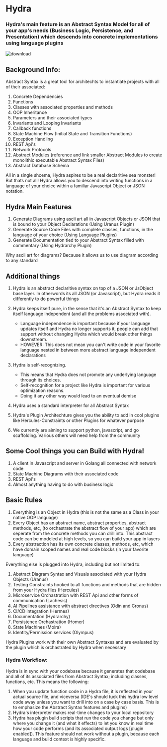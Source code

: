 # Hydra 
### Hydra's main feature is an Abstract Syntax Model for all of your app's needs (Business Logic, Persistence, and Presentation) which descends into concrete implementations using language plugins

![download](https://user-images.githubusercontent.com/107733608/174929181-2b833d64-2109-4eb3-a67b-e257668856fa.jpg)

## Background Info:
Abstract Syntax is a great tool for architechts to instantiate projects with all of their associated: 
1. Concrete Dependencies
2. Functions
3. Classes with associated properties and methods
4. OOP Inheritance
5. Parameters and their associated types
6. Invariants and Looping Invariants
7. Callback functions
8. State Machine Flow (Initial State and Transition Functions) 
9. Exception Handling
10. REST Api's
11. Network Protocols
12. Abstract Modules (reference and link smaller Abstract Modules to create monolithic executable Abstract Syntax Files)
13. Abstract Database Schema

All in a single shcema, Hydra aspires to be a real declaritive sea monster! But thats not all! Hydra allows you to descend into writing functions in a language of your choice within a familiar Javascript Object or JSON notation.



## Hydra Main Features
1. Generate Diagrams using ascii art all in Javascript Objects or JSON that is bound to your Object Declarations (Using Uranus Plugin)
2. Generate Source Code Files with complete classes, functions, in the language of your choice (Using Language Plugins)
3. Generate Documentation tied to your Abstract Syntax filled with commentary (Using Hydrarchy Plugin)

Why ascii art for diagrams? Because it allows us to use diagram according to any standard

## Additional things
1. Hydra is an abstract declaritive syntax on top of a JSON or JsObject base layer. In otherwords its all JSON (or Javascript), but Hydra reads it differently to do powerful things
2. Hydra keeps itself pure, in the sense that it's an Abstract Syntax to keep itself language independent (and all the problems associated with). 
    - Language independence is important because if your language updates itself and Hydra no longer supports it, people can add that support without changing Hydra which would break other things downstream.
    - HOWEVER: This does not mean you can't write code in your favorite language nested in between more abstract language independent declarations 
4. Hydra is self-recognizing. 
    - This means that Hydra does not promote any underlying language through its choices. 
    - Self-recognition for a project like Hydra is important for various optimization reasons. 
    - Doing it any other way would lead to an eventual demise 

5. Hydra uses a standard interpreter for all Abstract Syntax
7.  Hydra's Plugin Architechture gives you the ability to add in cool plugins like Hercules-Constraints or other Plugins for whatever purpose
8. We currently are aiming to support python, javascript, and go scaffolding. Various others will need help from the community

## Some Cool things you can Build with Hydra!
1. A client in Javascript and server in Golang all connected with network code
2. State Machine Diagrams with their associated code
3. REST Api's
4. Almost anything having to do with business logic

## Basic Rules
1. Everything is an Object in Hydra (this is not the same as a Class in your native OOP language)
2. Every Object has an abstract name, abstract properties, abstract methods, etc, (to orchastrate the abstract flow of your app) which are seperate from the concrete methods you can drill into. This abstract code can be modeled at high levels, so you can build your app in layers
5. Every abstraction has its own concrete classes, methods, etc, which have domain scoped names and real code blocks (in your favorite language) 

Everything else is plugged into Hydra, including but not limited to: 
1. Abstract Diagram Syntax and Visuals associated with your Hydra Objects (Uranus)
2. Testing Constraints hooked to all functions and methods that are hidden from your Hydra files (Hercules)
3. Microservice Orchastration with REST Api and other forms of communication (Lachesis)
4. AI Pipelines assistance with abstract directives (Odin and Cronus) 
5. CI/CD integration (Hermes) 
6. Documentation (Hydrarchy)
7. Persistence Orchastration (Homer) 
8. State Machines (Moira)
9. Identity/Permission services (Olympus)

Hydra Plugins work with their own Abstract Syntaxes and are evaluated by the plugin which is orchastrated by Hydra when necessary

### Hydra Workflow:
Hydra is in sync with your codebase because it generates that codebase and all of its associated files from Abstract Syntax; including classes, functions, etc. 
This means the following:
1. When you update function code in a Hydra file, it is reflected in your actual source file, and viceversa (IDE's should tuck this hydra low level code away unless you want to drill into on a case by case basis. This is to emphasize the Abstract Syntax features and plugins)
2. Hydra's interpreter makes real-time changes to your local repository
3. Hydra has plugin build scripts that run the code you change but only where you change it (and what it effects) to let you know in real time how your code performs (and its associated output logs [plugin enabled]). This feature should not work without a plugin, because each language and build context is highly specific.
